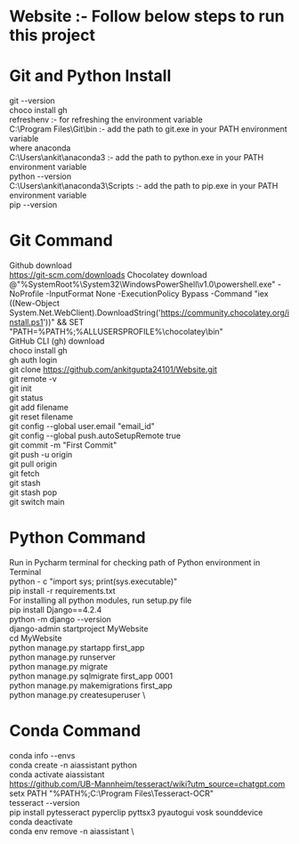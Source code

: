 # Website :- Follow below steps to run this project
# Git and Python Install
git --version \
choco install gh \
refreshenv :- for refreshing the environment variable \
C:\Program Files\Git\bin :- add the path to git.exe in your PATH environment variable \
where anaconda \
C:\Users\ankit\anaconda3 :- add the path to python.exe in your PATH environment variable  \
python --version \
C:\Users\ankit\anaconda3\Scripts  :- add the path to pip.exe in your PATH environment variable \
pip --version

# Git Command
Github download \
https://git-scm.com/downloads
Chocolatey  download \
@"%SystemRoot%\System32\WindowsPowerShell\v1.0\powershell.exe" -NoProfile -InputFormat None -ExecutionPolicy Bypass -Command "iex ((New-Object System.Net.WebClient).DownloadString('https://community.chocolatey.org/install.ps1'))" && SET "PATH=%PATH%;%ALLUSERSPROFILE%\chocolatey\bin" \
GitHub CLI (gh) download \
choco install gh \
gh auth login \
git clone https://github.com/ankitgupta24101/Website.git \
git remote -v \
git init \
git status \
git add filename \
git reset filename \
git config --global user.email "email_id" \
git config --global push.autoSetupRemote true \
git commit -m "First Commit" \
git push -u origin \
git pull origin \
git fetch \
git stash \
git stash pop \
git switch main

# Python Command
Run in Pycharm terminal for checking path of Python environment in Terminal \
python - c "import sys; print(sys.executable)" \
pip install -r requirements.txt \
For installing all python modules, run setup.py file \
pip install Django==4.2.4 \
python -m django --version \
django-admin startproject MyWebsite \
cd MyWebsite \
python manage.py startapp first_app \
python manage.py runserver \
python manage.py migrate \
python manage.py sqlmigrate first_app 0001 \
python manage.py makemigrations first_app \
python manage.py createsuperuser \

# Conda Command
conda info --envs \
conda create -n aiassistant python \
conda activate aiassistant \
https://github.com/UB-Mannheim/tesseract/wiki?utm_source=chatgpt.com
setx PATH "%PATH%;C:\Program Files\Tesseract-OCR" \
tesseract --version \
pip install pytesseract pyperclip pyttsx3 pyautogui vosk sounddevice \
conda deactivate \
conda env remove -n aiassistant \
